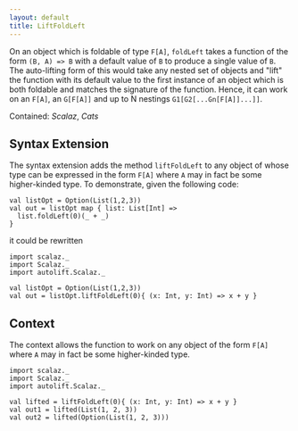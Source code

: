 ```yaml
---
layout: default
title: LiftFoldLeft
---
```


On an object which is foldable of type `F[A]`, `foldLeft` takes a function of the form `(B, A) => B` with a default value of `B` to produce a single value of `B`. The auto-lifting form of this would take any nested set of objects and "lift" the function with its default value to the first instance of an object which is both foldable and matches the signature of the function. Hence, it can work on an `F[A]`, an `G[F[A]]` and up to N nestings `G1[G2[...Gn[F[A]]...]]`.

Contained: *Scalaz*, *Cats*

## Syntax Extension

The syntax extension adds the method `liftFoldLeft` to any object of whose type can be expressed in the form `F[A]` where `A` may in fact be some higher-kinded type. To demonstrate, given the following code:

```tut
val listOpt = Option(List(1,2,3))
val out = listOpt map { list: List[Int] =>
  list.foldLeft(0)(_ + _)
}
```

it could be rewritten

```tut
import scalaz._
import Scalaz._
import autolift.Scalaz._

val listOpt = Option(List(1,2,3))
val out = listOpt.liftFoldLeft(0){ (x: Int, y: Int) => x + y }
```

## Context

The context allows the function to work on any object of the form `F[A]` where `A` may in fact be some higher-kinded type.

```tut
import scalaz._
import Scalaz._
import autolift.Scalaz._

val lifted = liftFoldLeft(0){ (x: Int, y: Int) => x + y }
val out1 = lifted(List(1, 2, 3))
val out2 = lifted(Option(List(1, 2, 3)))
```